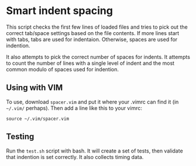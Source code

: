 Smart indent spacing
=====================

This script checks the first few lines of loaded files and tries to pick out the correct tab/space settings based on the file contents. If more lines start with tabs, tabs are used for indentaion. Otherwise, spaces are used for indention.

It also attempts to pick the correct number of spaces for indents. It attempts to count the number of lines with a single level of indent and the most common modulo of spaces used for indention.

Using with VIM
---------------

To use, download `spacer.vim` and put it where your .vimrc can find it (in `~/.vim/` perhaps).
Then add a line like this to your vimrc:
```
source ~/.vim/spacer.vim
```

Testing
--------

Run the `test.sh` script with bash. It will create a set of tests, then validate that indention is set correctly. It also collects timing data.
